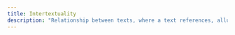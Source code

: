 ```yaml
---
title: Intertextuality
description: "Relationship between texts, where a text references, alludes to, or is influenced by another text, enriching the reader's understanding and interpretation"
---
```

